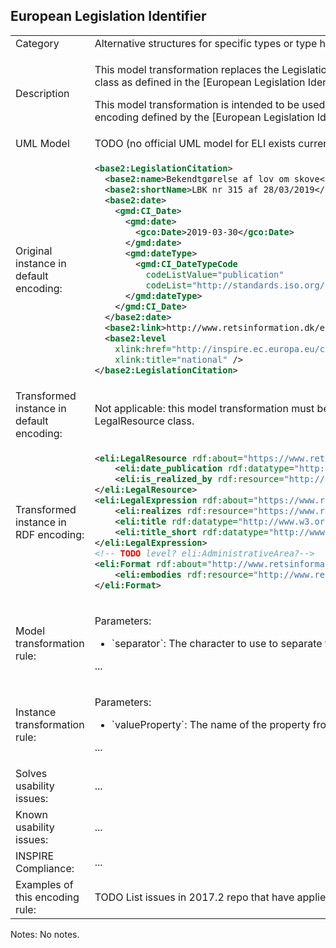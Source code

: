 ## European Legislation Identifier

<table>
<tr>
<td>Category</td>
<td>Alternative structures for specific types or type hierarchies</td>
</tr>
<tr>
<td>Description</td>
<td>
<p>This model transformation replaces the LegislationCitation class from the Base Types 2 application schema by a class having the semantics of the LegalResource class as defined in the [European Legislation Identifier ontology](https://publications.europa.eu/en/web/eu-vocabularies/model/-/resource/dataset/eli).</p>
<p>This model transformation is intended to be used together with (TODO link to "Restriction of property encoding options to only by-reference") and followed by an encoding defined by the [European Legislation Identifier specification](https://publications.europa.eu/en/web/eu-vocabularies/model/-/resource/dataset/eli).</p>
</td>
</tr>
<tr>
<td>UML Model</td>
<td>TODO (no official UML model for ELI exists currently)</td>
</tr>
<tr>
<td>Original instance in default encoding:</td>
<td>

```xml
<base2:LegislationCitation>
  <base2:name>Bekendtgørelse af lov om skove</base2:name>
  <base2:shortName>LBK nr 315 af 28/03/2019</base2:shortName>
  <base2:date>
	<gmd:CI_Date>
	  <gmd:date>
		<gco:Date>2019-03-30</gco:Date>
	  </gmd:date>
	  <gmd:dateType>
		<gmd:CI_DateTypeCode
		  codeListValue="publication"
		  codeList="http://standards.iso.org/ittf/PubliclyAvailableStandards/ISO_19139_Schemas/resources/codelist/ML_gmxCodelists.xml#CI_DateTypeCode" />
	  </gmd:dateType>
	</gmd:CI_Date>
  </base2:date>
  <base2:link>http://www.retsinformation.dk/eli/lta/2019/315/dan/pdf</base2:link>
  <base2:level
	xlink:href="http://inspire.ec.europa.eu/codelist/LegislationLevelValue/national"
	xlink:title="national" />
</base2:LegislationCitation>
```

</td>
</tr>
<tr>
<td>Transformed instance in default encoding:</td>
<td>
<p>Not applicable: this model transformation must be used together with another encoding rule including a conversion rule that uses an existing schema for encoding the LegalResource class.</p>
</td>
</tr>
<tr>
<td>Transformed instance in RDF encoding:</td>
<td>

```xml
<eli:LegalResource rdf:about="https://www.retsinformation.dk/eli/lta/2019/315">
    <eli:date_publication rdf:datatype="http://www.w3.org/2001/XMLSchema#date">2019-03-30</eli:date_publication>
    <eli:is_realized_by rdf:resource="http://example.dk/path/to/specific/law/dan" />
</eli:LegalResource>
<eli:LegalExpression rdf:about="https://www.retsinformation.dk/eli/lta/2019/315/dan">
    <eli:realizes rdf:resource="https://www.retsinformation.dk/eli/lta/2019/315" />
    <eli:title rdf:datatype="http://www.w3.org/2001/XMLSchema#string">Bekendtgørelse af lov om skove</eli:title>
    <eli:title_short rdf:datatype="http://www.w3.org/2001/XMLSchema#string">LBK nr 315 af 28/03/2019</eli:title_short>
</eli:LegalExpression>
<!-- TODO level? eli:AdministrativeArea?-->
<eli:Format rdf:about="http://www.retsinformation.dk/eli/lta/2019/315/dan/pdf">
    <eli:embodies rdf:resource="http://www.retsinformation.dk/eli/lta/2019/315/dan" />
</eli:Format>
```

</td>
</tr>
<tr>
<td>Model transformation rule: </td>
<td>
    <p>Parameters:</p>
    <ul>
        <li>`separator`: The character to use to separate the original property name from the type name of the components.</li>
    </ul>
    <p>...</p>
</td>
</tr>
<tr>
<td>Instance transformation rule:</td>
<td><p>Parameters:</p>
    <ul>
        <li>`valueProperty`: The name of the property from which to take the value to be copied to the transformed instance.</li>
    </ul>
    <p>...</p>
    </td>
</tr>
<tr>
<td>Solves usability issues:</td>
<td>...</td>
</tr>
<tr>
<td>Known usability issues:</td>
<td>...</td>
</tr>
<tr>
<td>INSPIRE Compliance:</td>
<td>...</td>
</tr>
<tr>
<td>Examples of this encoding rule:</td>
<td>TODO List issues in 2017.2 repo that have applied this pattern or very similar ones.</td>
</tr>
</table>

Notes: No notes.

